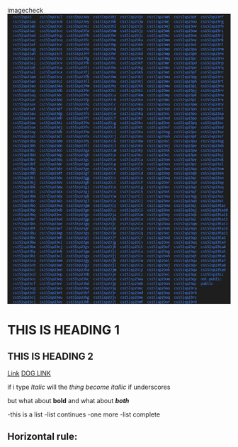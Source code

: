 imagecheck ![Image](cse15Laccounts.png)

# THIS IS HEADING 1

## THIS IS HEADING 2

[Link](https://www.omfgdogs.com/)
[DOG LINK](https://www.omfgdogs.com/)

if i type _Italic_ will the _thing become itallic_ if underscores

but what about __bold__ and what about ___both___

-this is a list
-list continues
-one more
-list complete

Horizontal rule:
---
